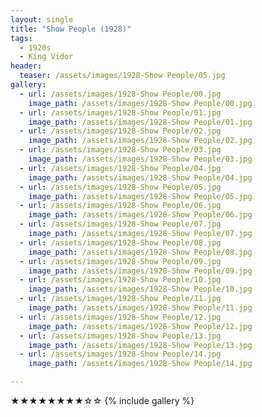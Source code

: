 ```yaml
---
layout: single
title: "Show People (1928)"
tags:
  - 1920s 
  - King Vidor
header:
  teaser: /assets/images/1928-Show People/05.jpg
gallery:
  - url: /assets/images/1928-Show People/00.jpg
    image_path: /assets/images/1928-Show People/00.jpg  
  - url: /assets/images/1928-Show People/01.jpg
    image_path: /assets/images/1928-Show People/01.jpg
  - url: /assets/images/1928-Show People/02.jpg
    image_path: /assets/images/1928-Show People/02.jpg
  - url: /assets/images/1928-Show People/03.jpg
    image_path: /assets/images/1928-Show People/03.jpg
  - url: /assets/images/1928-Show People/04.jpg
    image_path: /assets/images/1928-Show People/04.jpg
  - url: /assets/images/1928-Show People/05.jpg
    image_path: /assets/images/1928-Show People/05.jpg
  - url: /assets/images/1928-Show People/06.jpg
    image_path: /assets/images/1928-Show People/06.jpg
  - url: /assets/images/1928-Show People/07.jpg
    image_path: /assets/images/1928-Show People/07.jpg
  - url: /assets/images/1928-Show People/08.jpg
    image_path: /assets/images/1928-Show People/08.jpg
  - url: /assets/images/1928-Show People/09.jpg
    image_path: /assets/images/1928-Show People/09.jpg
  - url: /assets/images/1928-Show People/10.jpg
    image_path: /assets/images/1928-Show People/10.jpg
  - url: /assets/images/1928-Show People/11.jpg
    image_path: /assets/images/1928-Show People/11.jpg
  - url: /assets/images/1928-Show People/12.jpg
    image_path: /assets/images/1928-Show People/12.jpg
  - url: /assets/images/1928-Show People/13.jpg
    image_path: /assets/images/1928-Show People/13.jpg
  - url: /assets/images/1928-Show People/14.jpg
    image_path: /assets/images/1928-Show People/14.jpg

---
```

★★★★★★★★☆☆
{% include gallery %}
